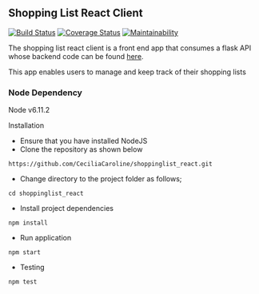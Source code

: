 ## Shopping List React Client

[![Build Status](https://travis-ci.org/CeciliaCaroline/shoppinglist_react.svg?branch=lists)](https://travis-ci.org/CeciliaCaroline/shoppinglist_react)
[![Coverage Status](https://coveralls.io/repos/github/CeciliaCaroline/shoppinglist_react/badge.svg?branch=master)](https://coveralls.io/github/CeciliaCaroline/shoppinglist_react?branch=master)
[![Maintainability](https://api.codeclimate.com/v1/badges/cac79c9a645c4080627c/maintainability)](https://codeclimate.com/github/CeciliaCaroline/shoppinglist_react/maintainability)


The shopping list react client  is a front end app that consumes a flask API whose backend code can be found [here](https://github.com/CeciliaCaroline/shoppinglist_api). 

This app enables users to manage and keep track of their shopping lists

### Node Dependency
Node v6.11.2

Installation
- Ensure that you have installed NodeJS
- Clone the repository as shown below
```
https://github.com/CeciliaCaroline/shoppinglist_react.git

```
- Change directory to the project folder as follows;
```
cd shoppinglist_react

```
- Install project dependencies 
```
npm install
```
- Run application
```
npm start
```

- Testing 
```
npm test

```
